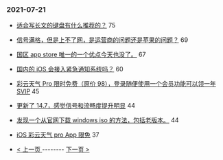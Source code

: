 ### 2021-07-21 
- [适合写长文的键盘有什么推荐的？](https://www.v2ex.com/t/790741) 75
- [信号满格，但是上不了网，是运营商的问题还是苹果的问题？](https://www.v2ex.com/t/790750) 69
- [国区 app store 唯一的一个优点今天也没了。](https://www.v2ex.com/t/790738) 67
- [国内的 iOS 会接入紧急通知系统吗？](https://www.v2ex.com/t/790747) 60
- [彩云天气 Pro 限时免费（原价 98），登录随便使用一个会员功能可以领一年 SVIP](https://www.v2ex.com/t/790877) 45
- [更新了 14.7，感觉信号和流畅度提升明显](https://www.v2ex.com/t/790702) 44
- [发现一个从官网下载 windows iso 的方法，包括老版本。](https://www.v2ex.com/t/790732) 44
- [iOS 彩云天气 pro App 限免](https://www.v2ex.com/t/790868) 37 

- [ < 上一页 ](https://github.com/able8/v2ex-hot-record/blob/master/2021-07-20.md) -------- [ 下一页 > ](https://github.com/able8/v2ex-hot-record/blob/master/2021-07-22.md)